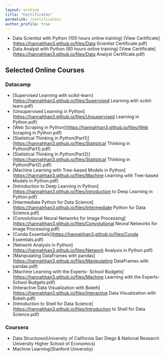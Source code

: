 ```yaml
---
layout: archive
title: "Certificates"
permalink: /certificates/
author_profile: true
---
```

* Data Scientist with Python (100 hours online training) [View Certificate](https://hannahhan3.github.io/files/Data Scientist Certificate.pdf)
* Data Analyst with Python (60 hours online training) [View Certificate](https://hannahhan3.github.io/files/Data Analyst Certificate.pdf)

## Selected Online Courses
### Datacamp
* [Supervised Learning with scikit-learn](https://hannahhan3.github.io/files/Supervised Learning with scikit-learn.pdf)
* [Unsupervised Learning in Python](https://hannahhan3.github.io/files/Unsupervised Learning in Python.pdf)
* [Web Scraping in Python](https://hannahhan3.github.io/files/Web Scraping in Python.pdf)
* [Statistical Thinking in Python(Part1)](https://hannahhan3.github.io/files/Statistical Thinking in Python(Part1).pdf)
* [Statistical Thinking in Python(Part2)](https://hannahhan3.github.io/files/Statistical Thinking in Python(Part2).pdf)
* [Machine Learning with Tree-based Models in Python](https://hannahhan3.github.io/files/Machine Learning with Tree-based Models in Python.pdf)
* [Introduction to Deep Learning in Python](https://hannahhan3.github.io/files/Introduction to Deep Learning in Python.pdf)
* [Intermediate Python for Data Science](https://hannahhan3.github.io/files/Intermediate Python for Data Science.pdf)
* [Convolutional Neural Networks for Image Processing](https://hannahhan3.github.io/files/Convolutional Neural Networks for Image Processing.pdf)
* [Conda Essentials](https://hannahhan3.github.io/files/Conda Essentials.pdf)
* [Network Analysis in Python](https://hannahhan3.github.io/files/Network Analysis in Python.pdf)
* [Manipulating DataFrames with pandas](https://hannahhan3.github.io/files/Manipulating DataFrames with pandas.pdf)
* [Machine Learning with the Experts- School Budgets](https://hannahhan3.github.io/files/Machine Learning with the Experts- School Budgets.pdf)
* [Interactive Data Visualization with Bokeh](https://hannahhan3.github.io/files/Interactive Data Visualization with Bokeh.pdf)
* [Introduction to Shell for Data Science](https://hannahhan3.github.io/files/Introduction to Shell for Data Science.pdf)
### Coursera
* Data Structures(University of California San Diego & National Research University Higher School of Economics)
* Machine Learning(Stanford University)

